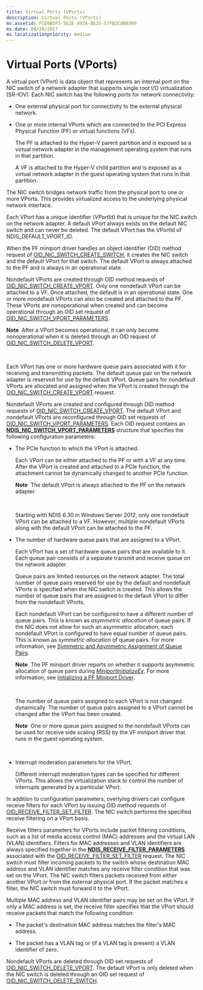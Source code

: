 ```yaml
---
title: Virtual Ports (VPorts)
description: Virtual Ports (VPorts)
ms.assetid: FCE0B5F5-5E2E-493A-BE25-57FB2C8B0389
ms.date: 04/20/2017
ms.localizationpriority: medium
---
```


# Virtual Ports (VPorts)


A virtual port (VPort) is data object that represents an internal port on the NIC switch of a network adapter that supports single root I/O virtualization (SR-IOV). Each NIC switch has the following ports for network connectivity:

-   One external physical port for connectivity to the external physical network.

-   One or more internal VPorts which are connected to the PCI Express Physical Function (PF) or virtual functions (VFs).

    The PF is attached to the Hyper-V parent partition and is exposed as a virtual network adapter in the management operating system that runs in that partition.

    A VF is attached to the Hyper-V child partition and is exposed as a virtual network adapter in the guest operating system that runs in that partition.

The NIC switch bridges network traffic from the physical port to one or more VPorts. This provides virtualized access to the underlying physical network interface.

Each VPort has a unique identifier (*VPortId*) that is unique for the NIC switch on the network adapter. A default VPort always exists on the default NIC switch and can never be deleted. The default VPort has the VPortId of NDIS\_DEFAULT\_VPORT\_ID.

When the PF miniport driver handles an object identifier (OID) method request of [OID\_NIC\_SWITCH\_CREATE\_SWITCH](https://msdn.microsoft.com/library/windows/hardware/hh451815), it creates the NIC switch and the default VPort for that switch. The default VPort is always attached to the PF and is always in an operational state.

Nondefault VPorts are created through OID method requests of [OID\_NIC\_SWITCH\_CREATE\_VPORT](https://msdn.microsoft.com/library/windows/hardware/hh451816). Only one nondefault VPort can be attached to a VF. Once attached, the default is in an operational state. One or more nondefault VPorts can also be created and attached to the PF. These VPorts are nonoperational when created and can become operational through an OID set request of [OID\_NIC\_SWITCH\_VPORT\_PARAMETERS](https://msdn.microsoft.com/library/windows/hardware/hh451825).

**Note**  After a VPort becomes operational, it can only become nonoperational when it is deleted through an OID request of [OID\_NIC\_SWITCH\_DELETE\_VPORT](https://msdn.microsoft.com/library/windows/hardware/hh451818).

 

Each VPort has one or more hardware queue pairs associated with it for receiving and transmitting packets. The default queue pair on the network adapter is reserved for use by the default VPort. Queue pairs for nondefault VPorts are allocated and assigned when the VPort is created through the [OID\_NIC\_SWITCH\_CREATE\_VPORT](https://msdn.microsoft.com/library/windows/hardware/hh451816) request.

Nondefault VPorts are created and configured through OID method requests of [OID\_NIC\_SWITCH\_CREATE\_VPORT](https://msdn.microsoft.com/library/windows/hardware/hh451816). The default VPort and nondefault VPorts are reconfigured through OID set requests of [OID\_NIC\_SWITCH\_VPORT\_PARAMETERS](https://msdn.microsoft.com/library/windows/hardware/hh451825). Each OID request contains an [**NDIS\_NIC\_SWITCH\_VPORT\_PARAMETERS**](https://msdn.microsoft.com/library/windows/hardware/hh451597) structure that specifies the following configuration parameters:

-   The PCIe function to which the VPort is attached.

    Each VPort can be either attached to the PF or with a VF at any time. After the VPort is created and attached to a PCIe function, the attachment cannot be dynamically changed to another PCIe function.

    **Note**  The default VPort is always attached to the PF on the network adapter.

     

    Starting with NDIS 6.30 in Windows Server 2012, only one nondefault VPort can be attached to a VF. However, multiple nondefault VPorts along with the default VPort can be attached to the PF.

-   The number of hardware queue pairs that are assigned to a VPort.

    Each VPort has a set of hardware queue pairs that are available to it. Each queue pair consists of a separate transmit and receive queue on the network adapter.

    Queue pairs are limited resources on the network adapter. The total number of queue pairs reserved for use by the default and nondefault VPorts is specified when the NIC switch is created. This allows the number of queue pairs that are assigned to the default VPort to differ from the nondefault VPorts.

    Each nondefault VPort can be configured to have a different number of queue pairs. This is known as *asymmetric allocation* of queue pairs. If the NIC does not allow for such an asymmetric allocation, each nondefault VPort is configured to have equal number of queue pairs. This is known as *symmetric allocation* of queue pairs. For more information, see [Symmetric and Asymmetric Assignment of Queue Pairs](symmetric-and-asymmetric-assignment-of-queue-pairs.md).

    **Note**  The PF miniport driver reports on whether it supports asymmetric allocation of queue pairs during [*MiniportInitializeEx*](https://msdn.microsoft.com/library/windows/hardware/ff559389). For more information, see [Initializing a PF Miniport Driver](initializing-a-pf-miniport-driver.md).

     

    The number of queue pairs assigned to each VPort is not changed dynamically. The number of queue pairs assigned to a VPort cannot be changed after the VPort has been created.

    **Note**  One or more queue pairs assigned to the nondefault VPorts can be used for receive side scaling (RSS) by the VF miniport driver that runs in the guest operating system.

     

-   Interrupt moderation parameters for the VPort.

    Different interrupt moderation types can be specified for different VPorts. This allows the virtualization stack to control the number of interrupts generated by a particular VPort.

In addition to configuration parameters, overlying drivers can configure receive filters for each VPort by issuing OID method requests of [OID\_RECEIVE\_FILTER\_SET\_FILTER](https://msdn.microsoft.com/library/windows/hardware/ff569795). The NIC switch performs the specified receive filtering on a VPort basis.

Receive filters parameters for VPorts include packet filtering conditions, such as a list of media access control (MAC) addresses and the virtual LAN (VLAN) identifiers. Filters for MAC addresses and VLAN identifiers are always specified together in the [**NDIS\_RECEIVE\_FILTER\_PARAMETERS**](https://msdn.microsoft.com/library/windows/hardware/ff567181) associated with the [OID\_RECEIVE\_FILTER\_SET\_FILTER](https://msdn.microsoft.com/library/windows/hardware/ff569795) request. The NIC switch must filter incoming packets to the switch whose destination MAC address and VLAN identifier matches any receive filter condition that was set on the VPort. The NIC switch filters packets received from either another VPort or from the external physical port. If the packet matches a filter, the NIC switch must forward it to the VPort.

Multiple MAC address and VLAN identifier pairs may be set on the VPort. If only a MAC address is set, the receive filter specifies that the VPort should receive packets that match the following condition:

-   The packet's destination MAC address matches the filter's MAC address.

-   The packet has a VLAN tag or (if a VLAN tag is present) a VLAN identifier of zero.

Nondefault VPorts are deleted through OID set requests of [OID\_NIC\_SWITCH\_DELETE\_VPORT](https://msdn.microsoft.com/library/windows/hardware/hh451816). The default VPort is only deleted when the NIC switch is deleted through an OID set request of [OID\_NIC\_SWITCH\_DELETE\_SWITCH](https://msdn.microsoft.com/library/windows/hardware/hh451817).

 

 





